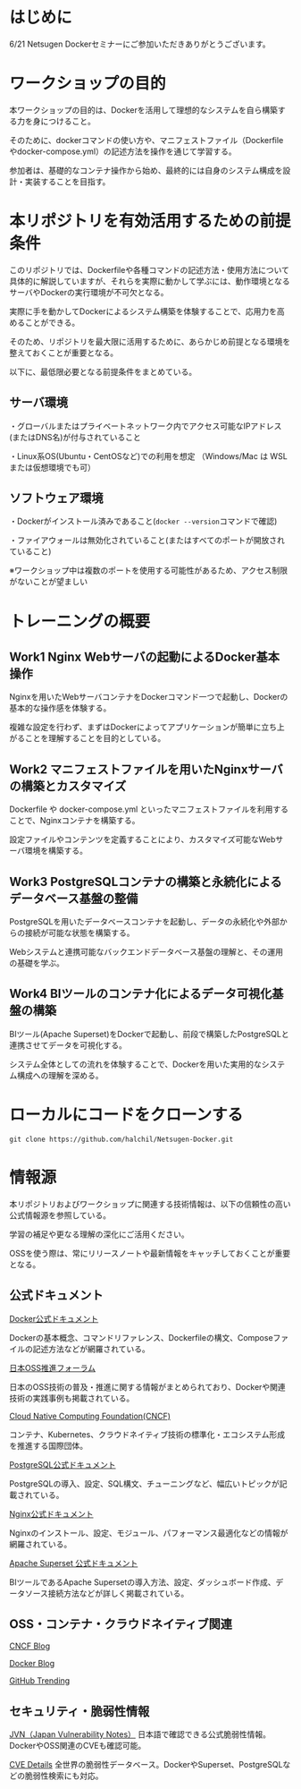 # はじめに
6/21 Netsugen Dockerセミナーにご参加いただきありがとうございます。

# ワークショップの目的
本ワークショップの目的は、Dockerを活用して理想的なシステムを自ら構築する力を身につけること。

そのために、dockerコマンドの使い方や、マニフェストファイル（Dockerfileやdocker-compose.yml）の記述方法を操作を通じて学習する。

参加者は、基礎的なコンテナ操作から始め、最終的には自身のシステム構成を設計・実装することを目指す。

# 本リポジトリを有効活用するための前提条件

このリポジトリでは、Dockerfileや各種コマンドの記述方法・使用方法について具体的に解説していますが、それらを実際に動かして学ぶには、動作環境となるサーバやDockerの実行環境が不可欠となる。

実際に手を動かしてDockerによるシステム構築を体験することで、応用力を高めることができる。

そのため、リポジトリを最大限に活用するために、あらかじめ前提となる環境を整えておくことが重要となる。

以下に、最低限必要となる前提条件をまとめている。


## サーバ環境

・グローバルまたはプライベートネットワーク内でアクセス可能なIPアドレス (またはDNS名)が付与されていること

・Linux系OS(Ubuntu・CentOSなど)での利用を想定
（Windows/Mac は WSL または仮想環境でも可）

## ソフトウェア環境
・Dockerがインストール済みであること(`docker --version`コマンドで確認)

・ファイアウォールは無効化されていること(またはすべてのポートが開放されていること)

※ワークショップ中は複数のポートを使用する可能性があるため、アクセス制限がないことが望ましい


# トレーニングの概要

## Work1 Nginx Webサーバの起動によるDocker基本操作

Nginxを用いたWebサーバコンテナをDockerコマンド一つで起動し、Dockerの基本的な操作感を体験する。

複雑な設定を行わず、まずはDockerによってアプリケーションが簡単に立ち上がることを理解することを目的としている。

## Work2 マニフェストファイルを用いたNginxサーバの構築とカスタマイズ

Dockerfile や docker-compose.yml といったマニフェストファイルを利用することで、Nginxコンテナを構築する。

設定ファイルやコンテンツを定義することにより、カスタマイズ可能なWebサーバ環境を構築する。

## Work3 PostgreSQLコンテナの構築と永続化によるデータベース基盤の整備

PostgreSQLを用いたデータベースコンテナを起動し、データの永続化や外部からの接続が可能な状態を構築する。

Webシステムと連携可能なバックエンドデータベース基盤の理解と、その運用の基礎を学ぶ。

## Work4 BIツールのコンテナ化によるデータ可視化基盤の構築

BIツール(Apache Superset)をDockerで起動し、前段で構築したPostgreSQLと連携させてデータを可視化する。

システム全体としての流れを体験することで、Dockerを用いた実用的なシステム構成への理解を深める。

# ローカルにコードをクローンする

```
git clone https://github.com/halchil/Netsugen-Docker.git
```


# 情報源

本リポジトリおよびワークショップに関連する技術情報は、以下の信頼性の高い公式情報源を参照している。

学習の補足や更なる理解の深化にご活用ください。

OSSを使う際は、常にリリースノートや最新情報をキャッチしておくことが重要となる。


## 公式ドキュメント

[Docker公式ドキュメント](https://docs.docker.com/)

Dockerの基本概念、コマンドリファレンス、Dockerfileの構文、Composeファイルの記述方法などが網羅されている。

[日本OSS推進フォーラム](https://www.ossforum.jp/)

日本のOSS技術の普及・推進に関する情報がまとめられており、Dockerや関連技術の実践事例も掲載されている。

[Cloud Native Computing Foundation(CNCF)](https://www.cncf.io/)

コンテナ、Kubernetes、クラウドネイティブ技術の標準化・エコシステム形成を推進する国際団体。

[PostgreSQL公式ドキュメント](https://www.postgresql.org/docs/)

PostgreSQLの導入、設定、SQL構文、チューニングなど、幅広いトピックが記載されている。

[Nginx公式ドキュメント](https://nginx.org/en/docs/)

Nginxのインストール、設定、モジュール、パフォーマンス最適化などの情報が網羅されている。


[Apache Superset 公式ドキュメント](https://superset.apache.org/docs/)

BIツールであるApache Supersetの導入方法、設定、ダッシュボード作成、データソース接続方法などが詳しく掲載されている。



## OSS・コンテナ・クラウドネイティブ関連

[CNCF Blog](https://www.cncf.io/blog/)

[Docker Blog](https://www.docker.com/blog/)

[GitHub Trending](https://github.com/trending)


## セキュリティ・脆弱性情報

[JVN（Japan Vulnerability Notes）](https://jvn.jp/)
日本語で確認できる公式脆弱性情報。
DockerやOSS関連のCVEも確認可能。

[CVE Details](https://www.cvedetails.com/)
全世界の脆弱性データベース。DockerやSuperset、PostgreSQLなどの脆弱性検索にも対応。


<!--
## 技術全般
Medium（英語）：https://medium.com/
→ DevOps、クラウド、コンテナ関連の英語記事が豊富（特に「The New Stack」「Towards Data Science」などの系列）。

dev.to（英語）：https://dev.to/
→ 海外エンジニアの知見・最新事例が多く集まる開発者コミュニティ。


# その他

# OSSバージョンの管理
OSSを使う際は、常にリリースノートや最新情報をキャッチしておくことが重要となる。
今回はApache SupersetとPostgreSQLの活用に伴い、関連ドキュメントを貼る。


[Apache Superset GitHub](https://github.com/apache/superset)
[PostgreSQL Github](https://github.com/postgres/postgres)


## 設計思想の起源
PostgreSQLの論文

# docker build create

```

[コンテナ停止コマンド]
docker-compose -f superset-dev.yaml down

[イメージビルドコマンド]
docker-compose -f superset-dev.yaml build

[コンテナランコマンド]
docker-compose -f superset-dev.yaml up -d
```

# ソースコード読解編
Apache Supersetは、Pythonベースで記載されている。
レベルアップに伴い、OSSのコード読解・コントリビュートも視野に入れていきたいので、軽くソースを読んでみる。



# CLIでDBの接続確認
Apache Supersetコンテナにて、きちんとPostgreSQLコンテナにへ接続が通るか簡単にテストする。

```
[実行コマンド]
bash -c "exec 3<>/dev/tcp/superset_db/5432; echo OK"

[結果]
OK
```

試しにポートを変えてみた。

```
[実行コマンド]
bash -c "exec 3<>/dev/tcp/superset_db/5431; echo OK"

[結果]
bash: connect: Connection refused
bash: line 1: /dev/tcp/superset_db/5431: Connection refused
OK
```
ポートをわざと異なるものに設定した場合、接続が通らなくなった。ここからも、ポート指定が正しく行われていたことが分かった。


-->